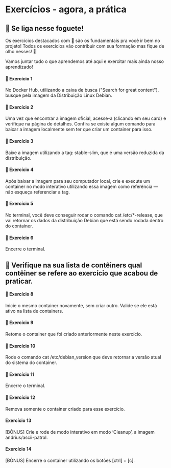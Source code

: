 # Exercícios - agora, a prática

## 🚀 Se liga nesse foguete!

Os exercícios destacados com 🚀 são os fundamentais pra você ir bem no projeto! Todos os exercícios vão contribuir com sua formação mas fique de olho nesses! 👀

Vamos juntar tudo o que aprendemos até aqui e exercitar mais ainda nosso aprendizado!

#### 🚀 Exercício 1
No Docker Hub, utilizando a caixa de busca ("Search for great content"), busque pela imagem da Distribuição Linux Debian.

#### 🚀 Exercício 2
Uma vez que encontrar a imagem oficial, acesse-a (clicando em seu card) e verifique na página de detalhes. Confira se existe algum comando para baixar a imagem localmente sem ter que criar um container para isso.

#### 🚀 Exercício 3
Baixe a imagem utilizando a tag: stable-slim, que é uma versão reduzida da distribuição.

#### 🚀 Exercício 4
Após baixar a imagem para seu computador local, crie e execute um container no modo interativo utilizando essa imagem como referência — não esqueça referenciar a tag.

#### 🚀 Exercício 5
No terminal, você deve conseguir rodar o comando cat /etc/*-release, que vai retornar os dados da distribuição Debian que está sendo rodada dentro do container.

#### 🚀 Exercício 6
Encerre o terminal.

## 🚀 Verifique na sua lista de contêiners qual contêiner se refere ao exercício que acabou de praticar.

#### 🚀 Exercício 8
Inicie o mesmo container novamente, sem criar outro. Valide se ele está ativo na lista de containers.

#### 🚀 Exercício 9
Retome o container que foi criado anteriormente neste exercício.

#### 🚀 Exercício 10
Rode o comando cat /etc/debian_version que deve retornar a versão atual do sistema do container.

#### 🚀 Exercício 11
Encerre o terminal.

#### 🚀 Exercício 12
Remova somente o container criado para esse exercício.

#### Exercício 13
[BÔNUS] Crie e rode de modo interativo em modo ‘Cleanup’, a imagem andrius/ascii-patrol.

#### Exercício 14
[BÔNUS] Encerre o container utilizando os botões [ctrl] + [c].
